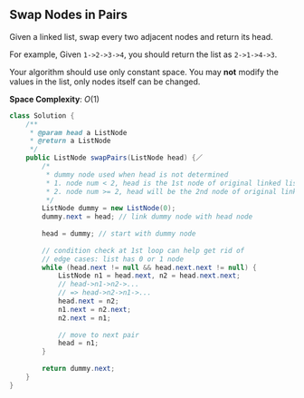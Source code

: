 ## Swap Nodes in Pairs

Given a linked list, swap every two adjacent nodes and return its head.

For example,
Given `1->2->3->4`, you should return the list as `2->1->4->3`.

Your algorithm should use only constant space. You may **not** modify the values in the list, only nodes itself can be changed.



**Space Complexity**: ${O(1)}$



```java
class Solution {
    /**
     * @param head a ListNode
     * @return a ListNode
     */
    public ListNode swapPairs(ListNode head) {／
		/*
		 * dummy node used when head is not determined
		 * 1. node num < 2, head is the 1st node of original linked list
		 * 2. node num >= 2, head will be the 2nd node of original linked list
		 */ 
        ListNode dummy = new ListNode(0);
        dummy.next = head; // link dummy node with head node
        
        head = dummy; // start with dummy node
                                              
  		// condition check at 1st loop can help get rid of 
 		// edge cases: list has 0 or 1 node
        while (head.next != null && head.next.next != null) {
            ListNode n1 = head.next, n2 = head.next.next;
            // head->n1->n2->...
            // => head->n2->n1->...
            head.next = n2;
            n1.next = n2.next;
            n2.next = n1;
            
            // move to next pair
            head = n1;
        }
        
        return dummy.next;
    }
}
```

